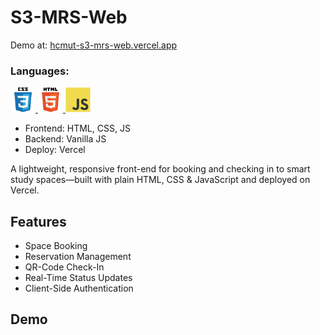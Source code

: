 # S3-MRS-Web

Demo at: [hcmut-s3-mrs-web.vercel.app](https://hcmut-s3-mrs-web.vercel.app)

<h3 align="left">Languages:</h3>
<p align="left"> <a href="https://www.w3schools.com/css/" target="_blank" rel="noreferrer"> <img src="https://raw.githubusercontent.com/devicons/devicon/master/icons/css3/css3-original-wordmark.svg" alt="css3" width="40" height="40"/> </a> <a href="https://www.w3.org/html/" target="_blank" rel="noreferrer"> <img src="https://raw.githubusercontent.com/devicons/devicon/master/icons/html5/html5-original-wordmark.svg" alt="html5" width="40" height="40"/> </a> <a href="https://developer.mozilla.org/en-US/docs/Web/JavaScript" target="_blank" rel="noreferrer"> <img src="https://raw.githubusercontent.com/devicons/devicon/master/icons/javascript/javascript-original.svg" alt="javascript" width="40" height="40"/> </a> </p>

- Frontend: HTML, CSS, JS
- Backend: Vanilla JS
- Deploy: Vercel

A lightweight, responsive front-end for booking and checking in to smart study spaces—built with plain HTML, CSS & JavaScript and deployed on Vercel.

## Features
- Space Booking
- Reservation Management
- QR-Code Check-In
- Real-Time Status Updates
- Client-Side Authentication

## Demo
